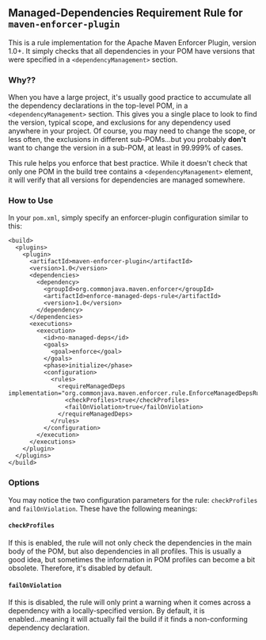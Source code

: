 ## Managed-Dependencies Requirement Rule for `maven-enforcer-plugin`

This is a rule implementation for the Apache Maven Enforcer Plugin, version 1.0+. It simply checks that all dependencies in your POM have versions that were specified in a `<dependencyManagement>` section.
  
### Why??

When you have a large project, it's usually good practice to accumulate all the dependency declarations in the top-level POM, in a `<dependencyManagement>` section. This gives you a single place to look to find the version, typical scope, and exclusions for any dependency used anywhere in your project. Of course, you may need to change the scope, or less often, the exclusions in different sub-POMs...but you probably **don't** want to change the version in a sub-POM, at least in 99.999% of cases.
  
This rule helps you enforce that best practice. While it doesn't check that only one POM in the build tree contains a `<dependencyManagement>` element, it will verify that all versions for dependencies are managed somewhere.
  
### How to Use

In your `pom.xml`, simply specify an enforcer-plugin configuration similar to this:

    <build>
      <plugins>
        <plugin>
          <artifactId>maven-enforcer-plugin</artifactId>
          <version>1.0</version>
          <dependencies>
            <dependency>
              <groupId>org.commonjava.maven.enforcer</groupId>
              <artifactId>enforce-managed-deps-rule</artifactId>
              <version>1.0</version>
            </dependency>
          </dependencies>
          <executions>
            <execution>
              <id>no-managed-deps</id>
              <goals>
                <goal>enforce</goal>
              </goals>
              <phase>initialize</phase>
              <configuration>
                <rules>
                  <requireManagedDeps implementation="org.commonjava.maven.enforcer.rule.EnforceManagedDepsRule">
                    <checkProfiles>true</checkProfiles>
                    <failOnViolation>true</failOnViolation>
                  </requireManagedDeps>
                </rules>
              </configuration>
            </execution>
          </executions>
        </plugin>
      </plugins>
    </build>

### Options

You may notice the two configuration parameters for the rule: `checkProfiles` and `failOnViolation`. These have the following meanings:

#### `checkProfiles`

If this is enabled, the rule will not only check the dependencies in the main body of the POM, but also dependencies in all profiles. This is usually a good idea, but sometimes the information in POM profiles can become a bit obsolete. Therefore, it's disabled by default.

#### `failOnViolation`

If this is disabled, the rule will only print a warning when it comes across a dependency with a locally-specified version. By default, it is enabled...meaning it will actually fail the build if it finds a non-conforming dependency declaration.
